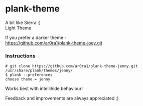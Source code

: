 # plank-theme
A bit like Sierra :)   
Light Theme   


If you prefer a darker theme -   
https://github.com/ar0ra1/plank-theme-joey.git  
  

### Instructions

`# git clone https://github.com/ar0ra1/plank-theme-jenny.git /usr/share/plank/themes/jenny/ `  
`$ plank --preferences`  
`choose theme = jenny`  

Works best with intellihide behaviour!

Feedback and improvements are always appreciated ;)
